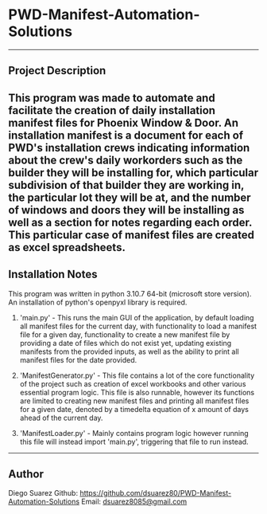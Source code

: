 # PWD-Manifest-Automation-Solutions
------------------------------------------------------------------------------------------------------------------------------------------------------------

Project Description
------------------------------------------------------------------------------------------------------------------------------------------------------------
This program was made to automate and facilitate the creation of daily installation manifest files for Phoenix Window & Door.
An installation manifest is a document for each of PWD's installation crews indicating information about the crew's daily 
workorders such as the builder they will be installing for, which particular subdivision of that builder they are working in, the 
particular lot they will be at, and the number of windows and doors they will be installing as well as a section for notes regarding each order.
This particular case of manifest files are created as excel spreadsheets.
------------------------------------------------------------------------------------------------------------------------------------------------------------

Installation Notes
------------------------------------------------------------------------------------------------------------------------------------------------------------
This program was written in python 3.10.7 64-bit (microsoft store version). An installation of python's openpyxl library is required.

1. 'main.py' - This runs the main GUI of the application, by default loading all manifest files for the current day, with functionality to load a manifest
file for a given day, functionality to create a new manifest file by providing a date of files which do not exist yet, updating existing manifests from
the provided inputs, as well as the ability to print all manifest files for the date provided.

2. 'ManifestGenerator.py' - This file contains a lot of the core functionality of the project such as creation of excel workbooks and other various essential 
program logic. This file is also runnable, however its functions are limited to creating new manifest files and printing all manifest files for a given 
date, denoted by a timedelta equation of x amount of days ahead of the current day.

3. 'ManifestLoader.py' - Mainly contains program logic however running this file will instead import 'main.py', triggering that file to run instead.
------------------------------------------------------------------------------------------------------------------------------------------------------------

Author
------------------------------------------------------------------------------------------------------------------------------------------------------------
Diego Suarez
Github: https://github.com/dsuarez80/PWD-Manifest-Automation-Solutions
Email: dsuarez8085@gmail.com